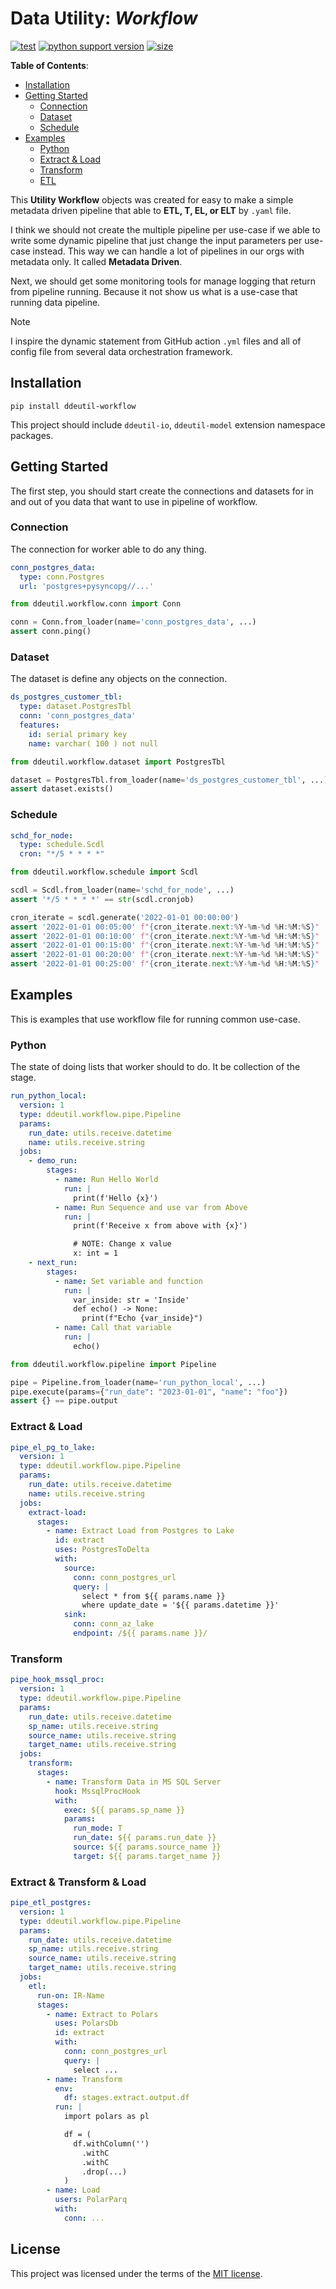 # Data Utility: _Workflow_

[![test](https://github.com/ddeutils/ddeutil-workflow/actions/workflows/tests.yml/badge.svg?branch=main)](https://github.com/ddeutils/ddeutil-workflow/actions/workflows/tests.yml)
[![python support version](https://img.shields.io/pypi/pyversions/ddeutil-workflow)](https://pypi.org/project/ddeutil-workflow/)
[![size](https://img.shields.io/github/languages/code-size/ddeutils/ddeutil-workflow)](https://github.com/ddeutils/ddeutil-workflow)

**Table of Contents**:

- [Installation](#installation)
- [Getting Started](#getting-started)
  - [Connection](#conn)
  - [Dataset](#dataset)
  - [Schedule](#schedule)
- [Examples](#examples)
  - [Python](#python)
  - [Extract & Load](#extract--load)
  - [Transform](#transform)
  - [ETL](#extract--transfrom--load)

This **Utility Workflow** objects was created for easy to make a simple metadata
driven pipeline that able to **ETL, T, EL, or ELT** by `.yaml` file.

I think we should not create the multiple pipeline per use-case if we able to
write some dynamic pipeline that just change the input parameters per use-case
instead. This way we can handle a lot of pipelines in our orgs with metadata only.
It called **Metadata Driven**.

Next, we should get some monitoring tools for manage logging that return from
pipeline running. Because it not show us what is a use-case that running data
pipeline.

> [!NOTE]
> I inspire the dynamic statement from GitHub action `.yml` files and all of config
> file from several data orchestration framework.

## Installation

```shell
pip install ddeutil-workflow
```

This project should include `ddeutil-io`, `ddeutil-model` extension namespace
packages.

## Getting Started

The first step, you should start create the connections and datasets for in and
out of you data that want to use in pipeline of workflow.

### Connection

The connection for worker able to do any thing.

```yaml
conn_postgres_data:
  type: conn.Postgres
  url: 'postgres+pysyncopg//...'
```

```python
from ddeutil.workflow.conn import Conn

conn = Conn.from_loader(name='conn_postgres_data', ...)
assert conn.ping()
```

### Dataset

The dataset is define any objects on the connection.

```yaml
ds_postgres_customer_tbl:
  type: dataset.PostgresTbl
  conn: 'conn_postgres_data'
  features:
    id: serial primary key
    name: varchar( 100 ) not null
```

```python
from ddeutil.workflow.dataset import PostgresTbl

dataset = PostgresTbl.from_loader(name='ds_postgres_customer_tbl', ...)
assert dataset.exists()
```

### Schedule

```yaml
schd_for_node:
  type: schedule.Scdl
  cron: "*/5 * * * *"
```

```python
from ddeutil.workflow.schedule import Scdl

scdl = Scdl.from_loader(name='schd_for_node', ...)
assert '*/5 * * * *' == str(scdl.cronjob)

cron_iterate = scdl.generate('2022-01-01 00:00:00')
assert '2022-01-01 00:05:00' f"{cron_iterate.next:%Y-%m-%d %H:%M:%S}"
assert '2022-01-01 00:10:00' f"{cron_iterate.next:%Y-%m-%d %H:%M:%S}"
assert '2022-01-01 00:15:00' f"{cron_iterate.next:%Y-%m-%d %H:%M:%S}"
assert '2022-01-01 00:20:00' f"{cron_iterate.next:%Y-%m-%d %H:%M:%S}"
assert '2022-01-01 00:25:00' f"{cron_iterate.next:%Y-%m-%d %H:%M:%S}"
```

## Examples

This is examples that use workflow file for running common use-case.

### Python

The state of doing lists that worker should to do. It be collection of the stage.

```yaml
run_python_local:
  version: 1
  type: ddeutil.workflow.pipe.Pipeline
  params:
    run_date: utils.receive.datetime
    name: utils.receive.string
  jobs:
    - demo_run:
        stages:
          - name: Run Hello World
            run: |
              print(f'Hello {x}')
          - name: Run Sequence and use var from Above
            run: |
              print(f'Receive x from above with {x}')

              # NOTE: Change x value
              x: int = 1
    - next_run:
        stages:
          - name: Set variable and function
            run: |
              var_inside: str = 'Inside'
              def echo() -> None:
                print(f"Echo {var_inside}")
          - name: Call that variable
            run: |
              echo()
```

```python
from ddeutil.workflow.pipeline import Pipeline

pipe = Pipeline.from_loader(name='run_python_local', ...)
pipe.execute(params={"run_date": "2023-01-01", "name": "foo"})
assert {} == pipe.output
```

### Extract & Load

```yaml
pipe_el_pg_to_lake:
  version: 1
  type: ddeutil.workflow.pipe.Pipeline
  params:
    run_date: utils.receive.datetime
    name: utils.receive.string
  jobs:
    extract-load:
      stages:
        - name: Extract Load from Postgres to Lake
          id: extract
          uses: PostgresToDelta
          with:
            source:
              conn: conn_postgres_url
              query: |
                select * from ${{ params.name }}
                where update_date = '${{ params.datetime }}'
            sink:
              conn: conn_az_lake
              endpoint: /${{ params.name }}/
```

### Transform

```yaml
pipe_hook_mssql_proc:
  version: 1
  type: ddeutil.workflow.pipe.Pipeline
  params:
    run_date: utils.receive.datetime
    sp_name: utils.receive.string
    source_name: utils.receive.string
    target_name: utils.receive.string
  jobs:
    transform:
      stages:
        - name: Transform Data in MS SQL Server
          hook: MssqlProcHook
          with:
            exec: ${{ params.sp_name }}
            params:
              run_mode: T
              run_date: ${{ params.run_date }}
              source: ${{ params.source_name }}
              target: ${{ params.target_name }}
```

### Extract & Transform & Load

```yaml
pipe_etl_postgres:
  version: 1
  type: ddeutil.workflow.pipe.Pipeline
  params:
    run_date: utils.receive.datetime
    sp_name: utils.receive.string
    source_name: utils.receive.string
    target_name: utils.receive.string
  jobs:
    etl:
      run-on: IR-Name
      stages:
        - name: Extract to Polars
          uses: PolarsDb
          id: extract
          with:
            conn: conn_postgres_url
            query: |
              select ...
        - name: Transform
          env:
            df: stages.extract.output.df
          run: |
            import polars as pl

            df = (
              df.withColumn('')
                .withC
                .withC
                .drop(...)
            )
        - name: Load
          users: PolarParq
          with:
            conn: ...
```

## License

This project was licensed under the terms of the [MIT license](LICENSE).
